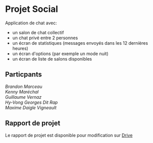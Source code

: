 # Projet Social

Application de chat avec:
- un salon de chat collectif
- un chat privé entre 2 personnes
- un écran de statistiques (messages envoyés dans les 12 dernières heures)
- un écran d'options (par exemple un mode nuit)
- un écran de liste de salons disponibles


## Particpants

*Brandon Marceau*\
*Kenny Maréchal*\
*Guillaume Vernaz*\
*Hy-Vong Georges Dit Rap*\
*Maxime Daigle Vigneault*

## Rapport de projet

Le rapport de projet est disponible pour modification sur [Drive](https://docs.google.com/presentation/d/1FAU9r3Qsa1U-WP5mD62ReeaGiqSrATT-Q9iI1ar1BR0/edit?usp=sharing)
